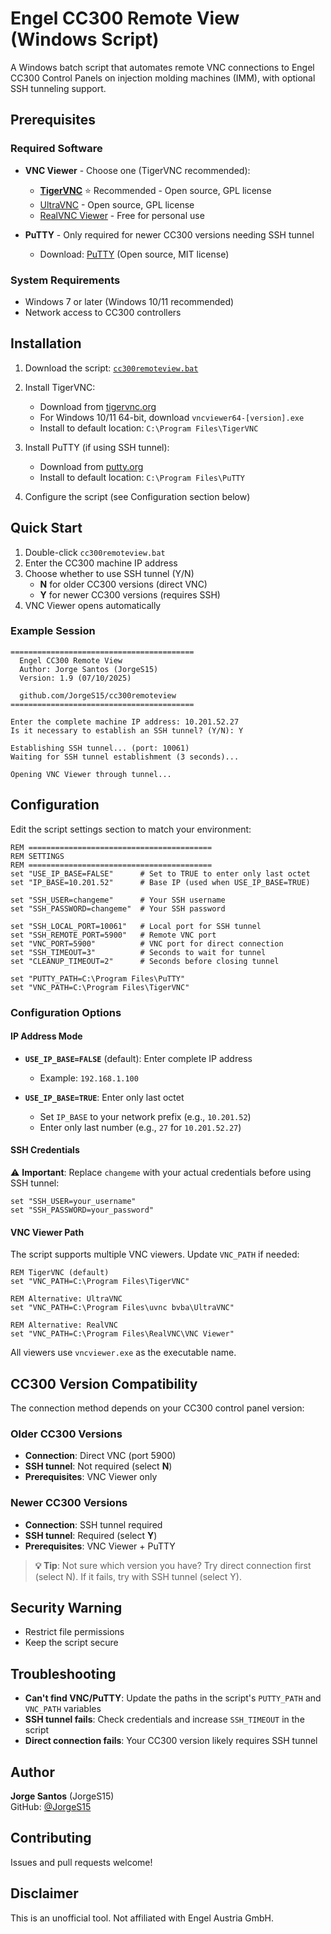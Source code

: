 # Engel CC300 Remote View (Windows Script)

A Windows batch script that automates remote VNC connections to Engel CC300 Control Panels on injection molding machines (IMM), with optional SSH tunneling support.

## Prerequisites

### Required Software

- **VNC Viewer** - Choose one (TigerVNC recommended):
  - **[TigerVNC](https://sourceforge.net/projects/tigervnc/)** ⭐ Recommended - Open source, GPL license
  - [UltraVNC](https://uvnc.com/downloads/ultravnc.html) - Open source, GPL license
  - [RealVNC Viewer](https://www.realvnc.com/en/connect/download/viewer/) - Free for personal use
  
- **PuTTY** - Only required for newer CC300 versions needing SSH tunnel
  - Download: [PuTTY](https://www.chiark.greenend.org.uk/~sgtatham/putty/latest.html) (Open source, MIT license)

### System Requirements

- Windows 7 or later (Windows 10/11 recommended)
- Network access to CC300 controllers

## Installation

1. Download the script:
   [`cc300remoteview.bat`](cc300remoteview.bat)

2. Install TigerVNC:
   - Download from [tigervnc.org](https://sourceforge.net/projects/tigervnc/)
   - For Windows 10/11 64-bit, download `vncviewer64-[version].exe`
   - Install to default location: `C:\Program Files\TigerVNC`

3. Install PuTTY (if using SSH tunnel):
   - Download from [putty.org](https://www.chiark.greenend.org.uk/~sgtatham/putty/latest.html)
   - Install to default location: `C:\Program Files\PuTTY`

4. Configure the script (see Configuration section below)

## Quick Start

1. Double-click `cc300remoteview.bat`
2. Enter the CC300 machine IP address
3. Choose whether to use SSH tunnel (Y/N)
   - **N** for older CC300 versions (direct VNC)
   - **Y** for newer CC300 versions (requires SSH)
4. VNC Viewer opens automatically

### Example Session

```
=========================================
  Engel CC300 Remote View
  Author: Jorge Santos (JorgeS15)
  Version: 1.9 (07/10/2025)

  github.com/JorgeS15/cc300remoteview
=========================================

Enter the complete machine IP address: 10.201.52.27
Is it necessary to establish an SSH tunnel? (Y/N): Y

Establishing SSH tunnel... (port: 10061)
Waiting for SSH tunnel establishment (3 seconds)...

Opening VNC Viewer through tunnel...
```

## Configuration

Edit the script settings section to match your environment:

```batch
REM =========================================
REM SETTINGS
REM =========================================
set "USE_IP_BASE=FALSE"      # Set to TRUE to enter only last octet
set "IP_BASE=10.201.52"      # Base IP (used when USE_IP_BASE=TRUE)

set "SSH_USER=changeme"      # Your SSH username
set "SSH_PASSWORD=changeme"  # Your SSH password

set "SSH_LOCAL_PORT=10061"   # Local port for SSH tunnel
set "SSH_REMOTE_PORT=5900"   # Remote VNC port
set "VNC_PORT=5900"          # VNC port for direct connection
set "SSH_TIMEOUT=3"          # Seconds to wait for tunnel
set "CLEANUP_TIMEOUT=2"      # Seconds before closing tunnel

set "PUTTY_PATH=C:\Program Files\PuTTY"
set "VNC_PATH=C:\Program Files\TigerVNC"
```

### Configuration Options

#### IP Address Mode

- **`USE_IP_BASE=FALSE`** (default): Enter complete IP address
  - Example: `192.168.1.100`
  
- **`USE_IP_BASE=TRUE`**: Enter only last octet
  - Set `IP_BASE` to your network prefix (e.g., `10.201.52`)
  - Enter only last number (e.g., `27` for `10.201.52.27`)

#### SSH Credentials

⚠️ **Important**: Replace `changeme` with your actual credentials before using SSH tunnel:

```batch
set "SSH_USER=your_username"
set "SSH_PASSWORD=your_password"
```

#### VNC Viewer Path

The script supports multiple VNC viewers. Update `VNC_PATH` if needed:

```batch
REM TigerVNC (default)
set "VNC_PATH=C:\Program Files\TigerVNC"

REM Alternative: UltraVNC
set "VNC_PATH=C:\Program Files\uvnc bvba\UltraVNC"

REM Alternative: RealVNC
set "VNC_PATH=C:\Program Files\RealVNC\VNC Viewer"
```

All viewers use `vncviewer.exe` as the executable name.

## CC300 Version Compatibility

The connection method depends on your CC300 control panel version:

### Older CC300 Versions
- **Connection**: Direct VNC (port 5900)
- **SSH tunnel**: Not required (select **N**)
- **Prerequisites**: VNC Viewer only

### Newer CC300 Versions  
- **Connection**: SSH tunnel required
- **SSH tunnel**: Required (select **Y**)
- **Prerequisites**: VNC Viewer + PuTTY

> **💡 Tip**: Not sure which version you have? Try direct connection first (select N). If it fails, try with SSH tunnel (select Y).


## Security Warning

- Restrict file permissions
- Keep the script secure

## Troubleshooting

- **Can't find VNC/PuTTY**: Update the paths in the script's `PUTTY_PATH` and `VNC_PATH` variables
- **SSH tunnel fails**: Check credentials and increase `SSH_TIMEOUT` in the script
- **Direct connection fails**: Your CC300 version likely requires SSH tunnel

## Author

**Jorge Santos** (JorgeS15)  
GitHub: [@JorgeS15](https://github.com/JorgeS15)

## Contributing

Issues and pull requests welcome!

## Disclaimer

This is an unofficial tool. Not affiliated with Engel Austria GmbH.
